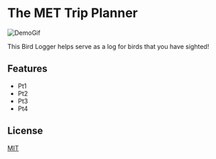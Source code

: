 # The MET Trip Planner

![DemoGif]()

This Bird Logger helps serve as a log for birds that you have sighted!

## Features

- Pt1
- Pt2
- Pt3
- Pt4

## License

[MIT](https://choosealicense.com/licenses/mit/)
